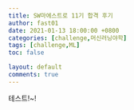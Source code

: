 ```yaml
---
title: SW마에스트로 11기 합격 후기
author: fast01
date: 2021-01-13 18:00:00 +0800
categories: [challenge,머신러닝야학]
tags: [challenge,ML]
toc: false

layout: default
comments: true
---
```

테스트!~!
